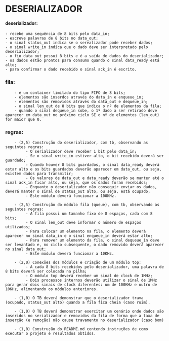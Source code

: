 # DESERIALIZADOR

#### deserializador: 
    - recebe uma sequência de 8 bits pelo data_in;
	- escreve palavras de 8 bits no data_out;
	- o sinal status_out indica se o serealizador pode receber dados;
	- o sinal write_in indica que o dado deve ser interpretado pelo deserializador;
	- o fio data_out possui 8 bits e é a saída de dados do deserializador;
	- os dados estão prontos para consumo quando o sinal data_ready está alto;
    - para confirmar o dado recebido o sinal ack_in é escrito.

### fila:
        - é um container limitado do tipo FIFO de 8 bits;
        - elementos são inserdos através do data_in e enqueue_in;
        - elementos são removidos através do data_out e dequeue_in;
        - o sinal len_out de 8 bits que indica o nº de elementos da fila;
        - quando o sinal dequeue_in sobe, o 1º dado a ser retirado deve aparecer em data_out no próximo ciclo SE o nº de elementos (len_out) for maior que 0.

### regras:
        - (2,5) Construção do deserializador, com tb, observando as seguintes regras: 
             - O serializador deve receber 1 bit pelo data_in;
             - Se o sinal write_in estiver alto, o bit recebido deverá ser guardado; 
             - Quando houver 8 bits guardados, o sinal data_ready deverá estar alto e os bits guardados deverão aparecer em data_out, ou seja, existem dados para transmitir;
             - Os valores de data_out e data_ready deverão se manter até o sinal ack_in ficar alto, ou seja, que os dados foram recebidos;
             - Enquanto o deserializador não conseguir enviar os dados, deverá manter o sinal de status_out alto, ou seja, está ocupado;
             - Este módulo deverá funcionar a 100KHz. 

        - (2,5) Construção do módulo fila (queue), com tb, observando as seguintes regras: 
             - A fila possui um tamanho fixo de 8 espaços, cada com 8 bits;
             - O sinal len_out deve informar o número de espaços utilizados;
             - Para colocar um elemento na fila, o elemento deverá aparecer no sinal data_in e o sinal enqueue_in deverá estar alto; 
             - Para remover um elemento da fila, o sinal dequeue_in deve ser levantado e, no ciclo subsequente, o dado removido deverá aparecer no sinal data_out; 
             - Este módulo deverá funcionar a 10KHz.

        - (2,0) Conexões dos módulos e criação de um módulo top:
             - A cada 8 bits recebidos pelo deserializador, uma palavra de 8 bits deverá ser colocada na pilha;
             - O módulo top deverá receber um sinal de clock de 1MHz;
             - Dois processos internos deverão utilizar o sinal de 1MHz para gerar dois sinais de clock diferentes: um de 100KHz e outro de 10KHz, alimentando os módulos anteriores.

        - (1,0) O TB deverá demonstrar que o deserializador trava (ocupado, status_out alto) quando a fila fica cheia (caso ruim).

        - (1,0) O TB deverá demonstrar exercitar um cenário onde dados são inseridos no serializador e removidos da fila de forma que a taxa de inserção (e remoção) não cause travamento no deserializador (caso bom) 

        - (1,0) Construção do README.md contendo instruções de como executar o projeto e resultados obtidos.